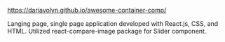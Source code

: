 https://dariavolyn.github.io/awesome-container-comp/

Langing page, single page application developed with React.js, CSS, and HTML. Utilized react-compare-image package for Slider component. 

